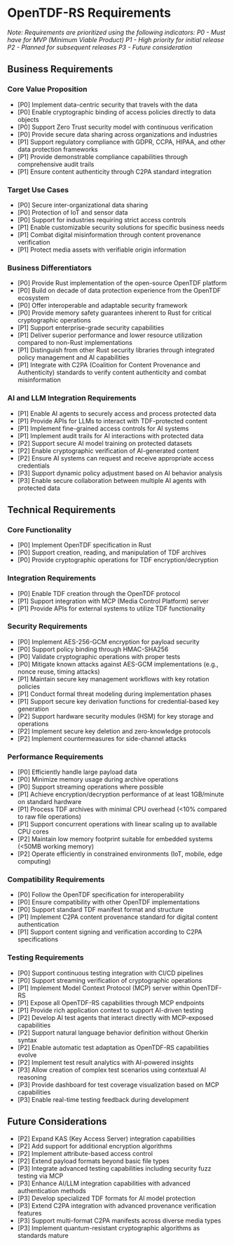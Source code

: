 # OpenTDF-RS Requirements

*Note: Requirements are prioritized using the following indicators:
P0 - Must have for MVP (Minimum Viable Product)
P1 - High priority for initial release
P2 - Planned for subsequent releases
P3 - Future consideration*

## Business Requirements

### Core Value Proposition
- [P0] Implement data-centric security that travels with the data
- [P0] Enable cryptographic binding of access policies directly to data objects
- [P0] Support Zero Trust security model with continuous verification
- [P0] Provide secure data sharing across organizations and industries
- [P1] Support regulatory compliance with GDPR, CCPA, HIPAA, and other data protection frameworks
- [P1] Provide demonstrable compliance capabilities through comprehensive audit trails
- [P1] Ensure content authenticity through C2PA standard integration

### Target Use Cases
- [P0] Secure inter-organizational data sharing
- [P0] Protection of IoT and sensor data
- [P0] Support for industries requiring strict access controls
- [P1] Enable customizable security solutions for specific business needs
- [P1] Combat digital misinformation through content provenance verification
- [P1] Protect media assets with verifiable origin information

### Business Differentiators
- [P0] Provide Rust implementation of the open-source OpenTDF platform
- [P0] Build on decade of data protection experience from the OpenTDF ecosystem
- [P0] Offer interoperable and adaptable security framework
- [P0] Provide memory safety guarantees inherent to Rust for critical cryptographic operations
- [P1] Support enterprise-grade security capabilities
- [P1] Deliver superior performance and lower resource utilization compared to non-Rust implementations
- [P1] Distinguish from other Rust security libraries through integrated policy management and AI capabilities
- [P1] Integrate with C2PA (Coalition for Content Provenance and Authenticity) standards to verify content authenticity and combat misinformation

### AI and LLM Integration Requirements
- [P1] Enable AI agents to securely access and process protected data
- [P1] Provide APIs for LLMs to interact with TDF-protected content
- [P1] Implement fine-grained access controls for AI systems
- [P1] Implement audit trails for AI interactions with protected data
- [P2] Support secure AI model training on protected datasets
- [P2] Enable cryptographic verification of AI-generated content
- [P2] Ensure AI systems can request and receive appropriate access credentials
- [P3] Support dynamic policy adjustment based on AI behavior analysis
- [P3] Enable secure collaboration between multiple AI agents with protected data

## Technical Requirements

### Core Functionality
- [P0] Implement OpenTDF specification in Rust
- [P0] Support creation, reading, and manipulation of TDF archives
- [P0] Provide cryptographic operations for TDF encryption/decryption

### Integration Requirements
- [P0] Enable TDF creation through the OpenTDF protocol
- [P1] Support integration with MCP (Media Control Platform) server
- [P1] Provide APIs for external systems to utilize TDF functionality

### Security Requirements
- [P0] Implement AES-256-GCM encryption for payload security
- [P0] Support policy binding through HMAC-SHA256
- [P0] Validate cryptographic operations with proper tests
- [P0] Mitigate known attacks against AES-GCM implementations (e.g., nonce reuse, timing attacks)
- [P1] Maintain secure key management workflows with key rotation policies
- [P1] Conduct formal threat modeling during implementation phases
- [P1] Support secure key derivation functions for credential-based key generation
- [P2] Support hardware security modules (HSM) for key storage and operations
- [P2] Implement secure key deletion and zero-knowledge protocols
- [P2] Implement countermeasures for side-channel attacks

### Performance Requirements
- [P0] Efficiently handle large payload data
- [P0] Minimize memory usage during archive operations
- [P0] Support streaming operations where possible
- [P1] Achieve encryption/decryption performance of at least 1GB/minute on standard hardware
- [P1] Process TDF archives with minimal CPU overhead (<10% compared to raw file operations)
- [P1] Support concurrent operations with linear scaling up to available CPU cores
- [P2] Maintain low memory footprint suitable for embedded systems (<50MB working memory)
- [P2] Operate efficiently in constrained environments (IoT, mobile, edge computing)

### Compatibility Requirements
- [P0] Follow the OpenTDF specification for interoperability
- [P0] Ensure compatibility with other OpenTDF implementations
- [P0] Support standard TDF manifest format and structure
- [P1] Implement C2PA content provenance standard for digital content authentication
- [P1] Support content signing and verification according to C2PA specifications

### Testing Requirements
- [P0] Support continuous testing integration with CI/CD pipelines
- [P0] Support streaming verification of cryptographic operations
- [P1] Implement Model Context Protocol (MCP) server within OpenTDF-RS
- [P1] Expose all OpenTDF-RS capabilities through MCP endpoints
- [P1] Provide rich application context to support AI-driven testing
- [P2] Develop AI test agents that interact directly with MCP-exposed capabilities
- [P2] Support natural language behavior definition without Gherkin syntax
- [P2] Enable automatic test adaptation as OpenTDF-RS capabilities evolve
- [P2] Implement test result analytics with AI-powered insights
- [P3] Allow creation of complex test scenarios using contextual AI reasoning
- [P3] Provide dashboard for test coverage visualization based on MCP capabilities
- [P3] Enable real-time testing feedback during development

## Future Considerations
- [P2] Expand KAS (Key Access Server) integration capabilities
- [P2] Add support for additional encryption algorithms
- [P2] Implement attribute-based access control
- [P2] Extend payload formats beyond basic file types
- [P3] Integrate advanced testing capabilities including security fuzz testing via MCP
- [P3] Enhance AI/LLM integration capabilities with advanced authentication methods
- [P3] Develop specialized TDF formats for AI model protection
- [P3] Extend C2PA integration with advanced provenance verification features
- [P3] Support multi-format C2PA manifests across diverse media types
- [P3] Implement quantum-resistant cryptographic algorithms as standards mature